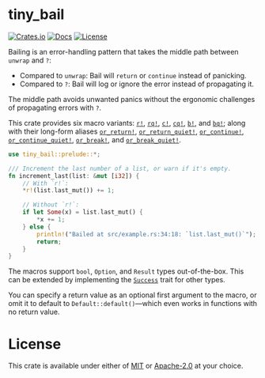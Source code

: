 # tiny_bail

[![Crates.io](https://img.shields.io/crates/v/tiny_bail.svg)](https://crates.io/crates/tiny_bail)
[![Docs](https://docs.rs/tiny_bail/badge.svg)](https://docs.rs/tiny_bail/latest/tiny_bail/)
[![License](https://img.shields.io/badge/license-MIT%2FApache-blue.svg)](https://github.com/benfrankel/tiny_bail)

Bailing is an error-handling pattern that takes the middle path between `unwrap` and `?`:
- Compared to `unwrap`: Bail will `return` or `continue` instead of panicking.
- Compared to `?`: Bail will log or ignore the error instead of propagating it.

The middle path avoids unwanted panics without the ergonomic challenges of propagating errors with `?`.

This crate provides six macro variants:
[`r!`](https://docs.rs/tiny_bail/latest/tiny_bail/macro.r.html),
[`rq!`](https://docs.rs/tiny_bail/latest/tiny_bail/macro.rq.html),
[`c!`](https://docs.rs/tiny_bail/latest/tiny_bail/macro.c.html),
[`cq!`](https://docs.rs/tiny_bail/latest/tiny_bail/macro.cq.html),
[`b!`](https://docs.rs/tiny_bail/latest/tiny_bail/macro.b.html), and
[`bq!`](https://docs.rs/tiny_bail/latest/tiny_bail/macro.bq.html); along with their long-form aliases
[`or_return!`](https://docs.rs/tiny_bail/latest/tiny_bail/macro.or_return.html),
[`or_return_quiet!`](https://docs.rs/tiny_bail/latest/tiny_bail/macro.or_return_quiet.html),
[`or_continue!`](https://docs.rs/tiny_bail/latest/tiny_bail/macro.or_continue.html),
[`or_continue_quiet!`](https://docs.rs/tiny_bail/latest/tiny_bail/macro.or_continue_quiet.html),
[`or_break!`](https://docs.rs/tiny_bail/latest/tiny_bail/macro.or_break.html), and
[`or_break_quiet!`](https://docs.rs/tiny_bail/latest/tiny_bail/macro.or_break_quiet.html).

```rust
use tiny_bail::prelude::*;

/// Increment the last number of a list, or warn if it's empty.
fn increment_last(list: &mut [i32]) {
    // With `r!`:
    *r!(list.last_mut()) += 1;

    // Without `r!`:
    if let Some(x) = list.last_mut() {
        *x += 1;
    } else {
        println!("Bailed at src/example.rs:34:18: `list.last_mut()`");
        return;
    }
}
```

The macros support `bool`, `Option`, and `Result` types out-of-the-box. This can be extended by implementing
the [`Success`](https://docs.rs/tiny_bail/latest/tiny_bail/trait.Success.html) trait for other types.

You can specify a return value as an optional first argument to the macro, or omit it to default to
`Default::default()`—which even works in functions with no return value.

# License

This crate is available under either of [MIT](LICENSE-MIT) or [Apache-2.0](LICENSE-Apache-2.0) at your choice.
